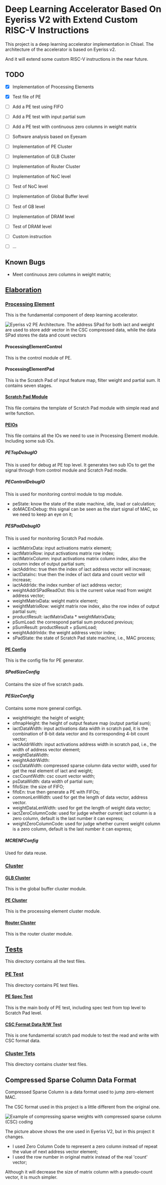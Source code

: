 # Deep Learning Accelerator Based On Eyeriss V2 with Extend Custom RISC-V Instructions

This project is a deep learning accelerator implementation in Chisel. The architecture of the accelerator is based on Eyeriss v2.

And it will extend some custom RISC-V instructions in the near future.

## TODO

- [X] Implementation of Processing Elements

- [X] Test file of PE

- [ ] Add a PE test using FIFO

- [ ] Add a PE test with input partial sum

- [ ] Add a PE test with continuous zero columns in weight matrix

- [ ] Software analysis based on Eyexam

- [ ] Implementation of PE Cluster

- [ ] Implementation of GLB Cluster

- [ ] Implementation of Router Cluster

- [ ] Implementation of NoC level

- [ ] Test of NoC level

- [ ] Implementation of Global Buffer level

- [ ] Test of GB level

- [ ] Implementation of DRAM level

- [ ] Test of DRAM level

- [ ] Custom instruction

- [ ] ...

## Known Bugs

+ Meet continuous zero columns in weight matrix;

## [Elaboration](./src/main/scala)

### [Processing Element](./src/main/scala/pe)

This is the fundamental component of deep learning accelerator.

![Eyeriss v2 PE Architecture. The address SPad for both iact and weight are used to store addr vector in the CSC compressed data, while the data SPad stores the data and count vectors](https://images-cdn.shimo.im/Zj7Aa6YzIis6Fhxs/image.png)

#### ProcessingElementControl

This is the control module of PE.

#### ProcessingElementPad

This is the Scratch Pad of input feature map, filter weight and partial sum. It contains seven stages.

#### [Scratch Pad Module](./src/main/scala/pe/SPadModule.scala)

This file contains the template of Scratch Pad module with simple read and write function.

#### [PEIOs](./src/main/scala/pe/PEIOs.scala)

This file contains all the IOs we need to use in Processing Element module. Including some sub IOs.

##### PETopDebugIO

This is used for debug at PE top level. It generates two sub IOs to get the signal through from control module and Scratch Pad modle.

##### PEControlDebugIO

This is used for monitoring control module to top module.

+ peState: know the state of the state machine, idle, load or calculation;
+ doMACEnDebug: this signal can be seen as the start signal of MAC, so we need to keep an eye on it;

##### PESPadDebugIO

This is used for monitoring Scratch Pad module.

+ iactMatrixData: input activations matrix element;
+ iactMatrixRow: input activations matrix row index;
+ iactMatrixColumn: input activations matrix column index, also the column index of output partial sum;
+ iactAddrInc: true then the index of iact address vector will increase;
+ iactDataInc: true then the index of iact data and count vector will increase;
+ iactAddrIdx: the index number of iact address vector;
+ weightAddrSPadReadOut: this is the current value read from weight address vector;
+ weightMatrixData: weight matrix element;
+ weightMatrixRow: weight matrix row index, also the row index of output partial sum;
+ productResult: iactMatrixData * weightMatrixData;
+ pSumLoad: the correspond partial sum produced previous;
+ pSumResult: productResult + pSumLoad;
+ weightAddrInIdx: the weight address vector index;
+ sPadState: the state of Scratch Pad state machine, i.e., MAC process;

#### [PE Config](./src/main/scala/pe/PEConfig.scala)

This is the config file for PE generator.

##### SPadSizeConfig

Contains the size of five scratch pads.

##### PESizeConfig

Contains some more general configs.

+ weightHeight: the height of weight;
+ ofmapHeight: the height of output feature map (output partial sum);
+ iactDataWidth: input activations data width in scratch pad, it is the combination of 8-bit data vector and its corresponding 4-bit count vector;
+ iactAddrWidth: input activations address width in scratch pad, i.e., the width of address vector element;
+ weightDataWidth:
+ weightAddrWidth:
+ cscDataWidth: compressed sparse column data vector width, used for get the real element of iact and weight;
+ cscCountWidth: csc count vector width;
+ psDataWidth: data width of partial sum;
+ fifoSize: the size of FIFO;
+ fifoEn: true then generate a PE with FIFOs;
+ commonLenWidth: used for get the length of data vector, address vector.
+ weightDataLenWidth: used for get the length of weight data vector;
+ iactZeroColumnCode: used for judge whether current iact column is a zero column, default is the last number it can express;
+ weightZeroColumnCode: used for judge whether current weight column is a zero column, default is the last number it can express;

##### MCRENFConfig

Used for data reuse.


### [Cluster](./src/main/scala/cluster)

#### [GLB Cluster](./src/main/scala/cluster/GLBCluster.scala)

This is the global buffer cluster module.

#### [PE Cluster](./src/main/scala/cluster/PECluster.scala)

This is the processing element cluster module.

#### [Router Cluster](./src/main/scala/cluster/RouterCluster.scala)

This is the router cluster module.

## [Tests](./src/test/scala)

This directory contains all the test files.

### [PE Test](./src/test/scala/petest)

This directory contains PE test files.

#### [PE Spec Test](./src/test/scala/petest/ProcessingElementSpecTest.scala)

This is the main body of PE test, including spec test from top level to Scratch Pad level.

#### [CSC Format Data R/W Test](./src/test/scala/petest/SimplyCombineAddrDataSPad.scala)

This is one fundamental scratch pad module to test the read and write with CSC format data.

### [Cluster Tets](./src/test/scala/clustertest)

This directory contains cluster test files.

## Compressed Sparse Column Data Format

Compressed Sparse Column is a data format used to jump zero-element MAC.

The CSC format used in this project is a little different from the original one.

![Example of compressing sparse weights with compressed sparse column (CSC) coding](https://images-cdn.shimo.im/dwf3TL2QC4EdrmXJ/image.png)

The picture above shows the one used in Eyeriss V2, but in this project it changes.

+ I used Zero Column Code to represent a zero column instead of repeat the value of next address vector element;
+ I used the row number in original matrix instead of the real 'count' vector;

Although it will decrease the size of matrix column with a pseudo-count vector, it is much simpler.
